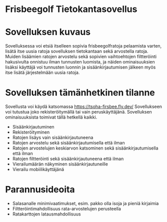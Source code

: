 # Frisbeegolf Tietokantasovellus


# Sovelluksen kuvaus

Sovelluksessa voi etsiä itselleen sopivia frisbeegolfratoja pelaamista varten, lisätä itse uusia ratoja sovelluksen tietokantaan sekä arvostella ratoja. Muiden lisäämien ratojen arvostelu sekä sopivien vaihtoehtojen filtteröinti hakusivulta onnistuu ilman tunnusten luomista, ja näiden ominaisuuksien lisäksi käyttäjä voi tunnusten luonnin ja sisäänkirjautumisen jälkeen myös itse lisätä järjestelmään uusia ratoja.

# Sovelluksen tämänhetkinen tilanne

Sovellusta voi käydä katsomassa https://tsoha-firsbee.fly.dev/ Sovellukseen voi tutustua joko rekisteröitymällä tai vain peruskäyttäjänä. Sovelluksen ominaisuuksista toimivat tällä hetkellä kaikki.
* Sisäänkirjautuminen
* Rekisteröityminen
* Ratojen lisäys vain sisäänkirjautuneena
* Ratojen arvostelu sekä sisäänkirjautumisella että ilman
* Ratojen arvostelujen keskiarvon katsominen sekä sisäänkirjautumisella että ilman
* Ratojen filtteröinti sekä sisäänkirjautuneena että ilman
* Vierailumäärän näkyminen sisäänkirjautuneille
* Vierailu mobiilikäyttäjänä

# Parannusideoita

* Salasanalle minimivaatimukset, esim. pakko olla isoja ja pieniä kirjaimia
* Filtteröintimahdollisuus rata-arvostelujen perusteella
* Ratakarttojen latausmahdollisuus
